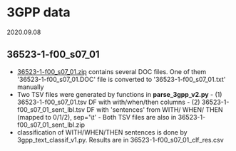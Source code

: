 # 3GPP data 
2020.09.08

## 36523-1-f00_s07_01

  - [36523-1-f00_s07_01.zip](https://portal.3gpp.org/desktopmodules/Specifications/SpecificationDetails.aspx?specificationId=2472)               contains several DOC files. One of them '36523-1-f00_s07_01.DOC' file is converted to '36523-1-f00_s07_01.txt' manually <BR>
  - Two  TSV files were generated by functions in **parse_3gpp_v2.py**
        - (1) 36523-1-f00_s07_01.tsv           DF with with/when/then columns
        - (2) 36523-1-f00_s07_01_sent_lbl.tsv  DF with 'sentences' from WITH/ WHEN/ THEN (mapped to 0/1/2), sep='\t'
        - Both TSV files are also in  36523-1-f00_s07_01_sent_lbl.zip
  - classification of WITH/WHEN/THEN sentences is done by 3gpp_text_classif_v1.py. Results are in 36523-1-f00_s07_01_clf_res.csv
  
  


